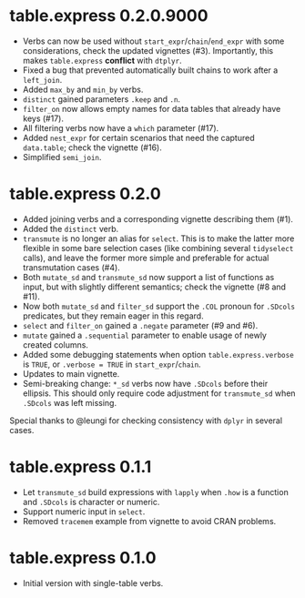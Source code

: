 # table.express 0.2.0.9000

- Verbs can now be used without `start_expr`/`chain`/`end_expr` with some considerations, check the
  updated vignettes (#3). Importantly, this makes `table.express` **conflict** with `dtplyr`.
- Fixed a bug that prevented automatically built chains to work after a `left_join`.
- Added `max_by` and `min_by` verbs.
- `distinct` gained parameters `.keep` and `.n`.
- `filter_on` now allows empty names for data tables that already have keys (#17).
- All filtering verbs now have a `which` parameter (#17).
- Added `nest_expr` for certain scenarios that need the captured `data.table`; check the vignette
  (#16).
- Simplified `semi_join`.

# table.express 0.2.0

- Added joining verbs and a corresponding vignette describing them (#1).
- Added the `distinct` verb.
- `transmute` is no longer an alias for `select`. This is to make the latter more flexible in some
  bare selection cases (like combining several `tidyselect` calls), and leave the former more simple
  and preferable for actual transmutation cases (#4).
- Both `mutate_sd` and `transmute_sd` now support a list of functions as input, but with slightly
  different semantics; check the vignette (#8 and #11).
- Now both `mutate_sd` and `filter_sd` support the `.COL` pronoun for `.SDcols` predicates, but they
  remain eager in this regard.
- `select` and `filter_on` gained a `.negate` parameter (#9 and #6).
- `mutate` gained a `.sequential` parameter to enable usage of newly created columns.
- Added some debugging statements when option `table.express.verbose` is `TRUE`, or
  `.verbose = TRUE` in `start_expr`/`chain`.
- Updates to main vignette.
- Semi-breaking change: `*_sd` verbs now have `.SDcols` before their ellipsis. This should only
  require code adjustment for `transmute_sd` when `.SDcols` was left missing.

Special thanks to @leungi for checking consistency with `dplyr` in several cases.

# table.express 0.1.1

- Let `transmute_sd` build expressions with `lapply` when `.how` is a function and `.SDcols` is
  character or numeric.
- Support numeric input in `select`.
- Removed `tracemem` example from vignette to avoid CRAN problems.

# table.express 0.1.0

- Initial version with single-table verbs.
